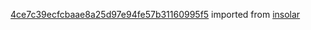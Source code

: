 [4ce7c39ecfcbaae8a25d97e94fe57b31160995f5](https://github.com/insolar/insolar/commit/4ce7c39ecfcbaae8a25d97e94fe57b31160995f5) imported from [insolar](https://github.com/insolar/insolar)
